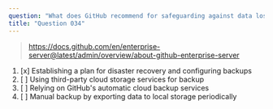 ```yaml
---
question: "What does GitHub recommend for safeguarding against data loss in GitHub Enterprise Server?"
title: "Question 034"
---
```


> https://docs.github.com/en/enterprise-server@latest/admin/overview/about-github-enterprise-server
1. [x] Establishing a plan for disaster recovery and configuring backups
1. [ ] Using third-party cloud storage services for backup
1. [ ] Relying on GitHub's automatic cloud backup services
1. [ ] Manual backup by exporting data to local storage periodically

